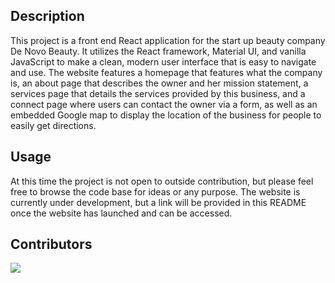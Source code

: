 ## Description
This project is a front end React application for the start up beauty company De Novo Beauty. It utilizes the React framework, Material UI, and vanilla JavaScript to make a clean, modern user interface that is easy to navigate and use. The website features a homepage that features what the company is, an about page that describes the owner and her mission statement, a services page that details the services provided by this business, and a connect page where users can contact the owner via a form, as well as an embedded Google map to display the location of the business for people to easily get directions. 

## Usage 
At this time the project is not open to outside contribution, but please feel free to browse the code base for ideas or any purpose. The website is currently under development, but a link will be provided in this README once the website has launched and can be accessed. 

## Contributors
<a href="https://github.com/JerimiahK">
  <img src="https://github.com/JerimiahK.png?size=50">
</a>